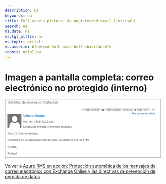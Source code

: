 ```yaml
---
description: na
keywords: na
title: Full screen picture: An unprotected email (internal)
search: na
ms.date: na
ms.tgt_pltfrm: na
ms.topic: article
ms.assetid: bfb0762d-06fb-42e4-beff-eb391f4bedf0
robots: nofollow
---
```

# Imagen a pantalla completa: correo electr&#243;nico no protegido (interno)
![](../Image/AzRMS_DLPUnprotectedEmail.png)

Volver a [Azure RMS en acción: Protección automática de los mensajes de correo electrónico con Exchange Online y las directivas de prevención de pérdida de datos](http://technet.microsoft.com/library/jj585026.aspx)

